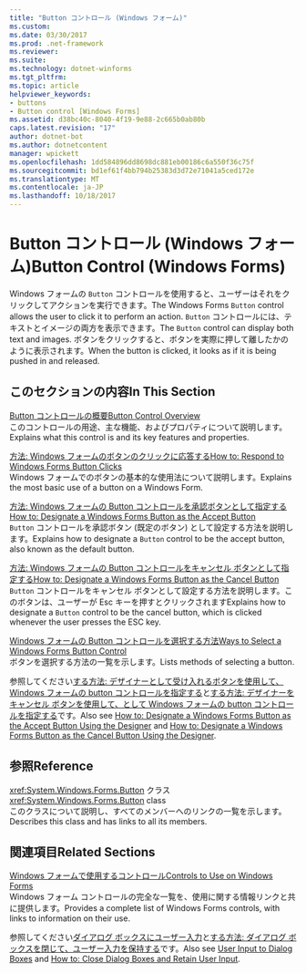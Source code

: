 ```yaml
---
title: "Button コントロール (Windows フォーム)"
ms.custom: 
ms.date: 03/30/2017
ms.prod: .net-framework
ms.reviewer: 
ms.suite: 
ms.technology: dotnet-winforms
ms.tgt_pltfrm: 
ms.topic: article
helpviewer_keywords:
- buttons
- Button control [Windows Forms]
ms.assetid: d38bc40c-8040-4f19-9e88-2c665b0ab80b
caps.latest.revision: "17"
author: dotnet-bot
ms.author: dotnetcontent
manager: wpickett
ms.openlocfilehash: 1dd584896dd8698dc881eb00186c6a550f36c75f
ms.sourcegitcommit: bd1ef61f4bb794b25383d3d72e71041a5ced172e
ms.translationtype: MT
ms.contentlocale: ja-JP
ms.lasthandoff: 10/18/2017
---
```

# <a name="button-control-windows-forms"></a><span data-ttu-id="fce73-102">Button コントロール (Windows フォーム)</span><span class="sxs-lookup"><span data-stu-id="fce73-102">Button Control (Windows Forms)</span></span>
<span data-ttu-id="fce73-103">Windows フォームの `Button` コントロールを使用すると、ユーザーはそれをクリックしてアクションを実行できます。</span><span class="sxs-lookup"><span data-stu-id="fce73-103">The Windows Forms `Button` control allows the user to click it to perform an action.</span></span> <span data-ttu-id="fce73-104">`Button` コントロールには、テキストとイメージの両方を表示できます。</span><span class="sxs-lookup"><span data-stu-id="fce73-104">The `Button` control can display both text and images.</span></span> <span data-ttu-id="fce73-105">ボタンをクリックすると、ボタンを実際に押して離したかのように表示されます。</span><span class="sxs-lookup"><span data-stu-id="fce73-105">When the button is clicked, it looks as if it is being pushed in and released.</span></span>  
  
## <a name="in-this-section"></a><span data-ttu-id="fce73-106">このセクションの内容</span><span class="sxs-lookup"><span data-stu-id="fce73-106">In This Section</span></span>  
 [<span data-ttu-id="fce73-107">Button コントロールの概要</span><span class="sxs-lookup"><span data-stu-id="fce73-107">Button Control Overview</span></span>](../../../../docs/framework/winforms/controls/button-control-overview-windows-forms.md)  
 <span data-ttu-id="fce73-108">このコントロールの用途、主な機能、およびプロパティについて説明します。</span><span class="sxs-lookup"><span data-stu-id="fce73-108">Explains what this control is and its key features and properties.</span></span>  
  
 [<span data-ttu-id="fce73-109">方法: Windows フォームのボタンのクリックに応答する</span><span class="sxs-lookup"><span data-stu-id="fce73-109">How to: Respond to Windows Forms Button Clicks</span></span>](../../../../docs/framework/winforms/controls/how-to-respond-to-windows-forms-button-clicks.md)  
 <span data-ttu-id="fce73-110">Windows フォームでのボタンの基本的な使用法について説明します。</span><span class="sxs-lookup"><span data-stu-id="fce73-110">Explains the most basic use of a button on a Windows Form.</span></span>  
  
 [<span data-ttu-id="fce73-111">方法: Windows フォームの Button コントロールを承認ボタンとして指定する</span><span class="sxs-lookup"><span data-stu-id="fce73-111">How to: Designate a Windows Forms Button as the Accept Button</span></span>](../../../../docs/framework/winforms/controls/how-to-designate-a-windows-forms-button-as-the-accept-button.md)  
 <span data-ttu-id="fce73-112">`Button` コントロールを承認ボタン (既定のボタン) として設定する方法を説明します。</span><span class="sxs-lookup"><span data-stu-id="fce73-112">Explains how to designate a `Button` control to be the accept button, also known as the default button.</span></span>  
  
 [<span data-ttu-id="fce73-113">方法: Windows フォームの Button コントロールをキャンセル ボタンとして指定する</span><span class="sxs-lookup"><span data-stu-id="fce73-113">How to: Designate a Windows Forms Button as the Cancel Button</span></span>](../../../../docs/framework/winforms/controls/how-to-designate-a-windows-forms-button-as-the-cancel-button.md)  
 <span data-ttu-id="fce73-114">`Button` コントロールをキャンセル ボタンとして設定する方法を説明します。このボタンは、ユーザーが Esc キーを押すとクリックされます</span><span class="sxs-lookup"><span data-stu-id="fce73-114">Explains how to designate a `Button` control to be the cancel button, which is clicked whenever the user presses the ESC key.</span></span>  
  
 [<span data-ttu-id="fce73-115">Windows フォームの Button コントロールを選択する方法</span><span class="sxs-lookup"><span data-stu-id="fce73-115">Ways to Select a Windows Forms Button Control</span></span>](../../../../docs/framework/winforms/controls/ways-to-select-a-windows-forms-button-control.md)  
 <span data-ttu-id="fce73-116">ボタンを選択する方法の一覧を示します。</span><span class="sxs-lookup"><span data-stu-id="fce73-116">Lists methods of selecting a button.</span></span>  
  
 <span data-ttu-id="fce73-117">参照してください[する方法: デザイナーとして受け入れるボタンを使用して、Windows フォームの button コントロールを指定する](../../../../docs/framework/winforms/controls/designate-a-wf-button-as-the-accept-button-using-the-designer.md)と[する方法: デザイナーをキャンセル ボタンを使用して、として Windows フォームの button コントロールを指定する](../../../../docs/framework/winforms/controls/designate-a-wf-button-as-the-cancel-button-using-the-designer.md)です。</span><span class="sxs-lookup"><span data-stu-id="fce73-117">Also see [How to: Designate a Windows Forms Button as the Accept Button Using the Designer](../../../../docs/framework/winforms/controls/designate-a-wf-button-as-the-accept-button-using-the-designer.md) and [How to: Designate a Windows Forms Button as the Cancel Button Using the Designer](../../../../docs/framework/winforms/controls/designate-a-wf-button-as-the-cancel-button-using-the-designer.md).</span></span>  
  
## <a name="reference"></a><span data-ttu-id="fce73-118">参照</span><span class="sxs-lookup"><span data-stu-id="fce73-118">Reference</span></span>  
 <span data-ttu-id="fce73-119"><xref:System.Windows.Forms.Button> クラス</span><span class="sxs-lookup"><span data-stu-id="fce73-119"><xref:System.Windows.Forms.Button> class</span></span>  
 <span data-ttu-id="fce73-120">このクラスについて説明し、すべてのメンバーへのリンクの一覧を示します。</span><span class="sxs-lookup"><span data-stu-id="fce73-120">Describes this class and has links to all its members.</span></span>  
  
## <a name="related-sections"></a><span data-ttu-id="fce73-121">関連項目</span><span class="sxs-lookup"><span data-stu-id="fce73-121">Related Sections</span></span>  
 [<span data-ttu-id="fce73-122">Windows フォームで使用するコントロール</span><span class="sxs-lookup"><span data-stu-id="fce73-122">Controls to Use on Windows Forms</span></span>](../../../../docs/framework/winforms/controls/controls-to-use-on-windows-forms.md)  
 <span data-ttu-id="fce73-123">Windows フォーム コントロールの完全な一覧を、使用に関する情報リンクと共に提供します。</span><span class="sxs-lookup"><span data-stu-id="fce73-123">Provides a complete list of Windows Forms controls, with links to information on their use.</span></span>  
  
 <span data-ttu-id="fce73-124">参照してください[ダイアログ ボックスにユーザー入力](http://msdn.microsoft.com/en-us/63ad8645-6842-45e8-b215-73f778e29a55)と[する方法: ダイアログ ボックスを閉じて、ユーザー入力を保持する](http://msdn.microsoft.com/en-us/9e118fad-3bf4-4f70-a3de-a0cda2b0229d)です。</span><span class="sxs-lookup"><span data-stu-id="fce73-124">Also see [User Input to Dialog Boxes](http://msdn.microsoft.com/en-us/63ad8645-6842-45e8-b215-73f778e29a55) and [How to: Close Dialog Boxes and Retain User Input](http://msdn.microsoft.com/en-us/9e118fad-3bf4-4f70-a3de-a0cda2b0229d).</span></span>
